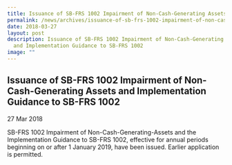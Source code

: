 ```yaml
---
title: Issuance of SB-FRS 1002 Impairment of Non-Cash-Generating Assets and Implementation Guidance to SB-FRS 1002
permalink: /news/archives/issuance-of-sb-frs-1002-impairment-of-non-cash-generating-assets-and-implementation-g/
date: 2018-03-27
layout: post
description: Issuance of SB-FRS 1002 Impairment of Non-Cash-Generating Assets
  and Implementation Guidance to SB-FRS 1002
image: ""
---
```

Issuance of SB-FRS 1002 Impairment of Non-Cash-Generating Assets and Implementation Guidance to SB-FRS 1002
-----------------------------------------------------------------------------------------------------------

27 Mar 2018

SB-FRS 1002 Impairment of Non-Cash-Generating-Assets and the Implementation Guidance to SB-FRS 1002, effective for annual periods beginning on or after 1 January 2019, have been issued. Earlier application is permitted.